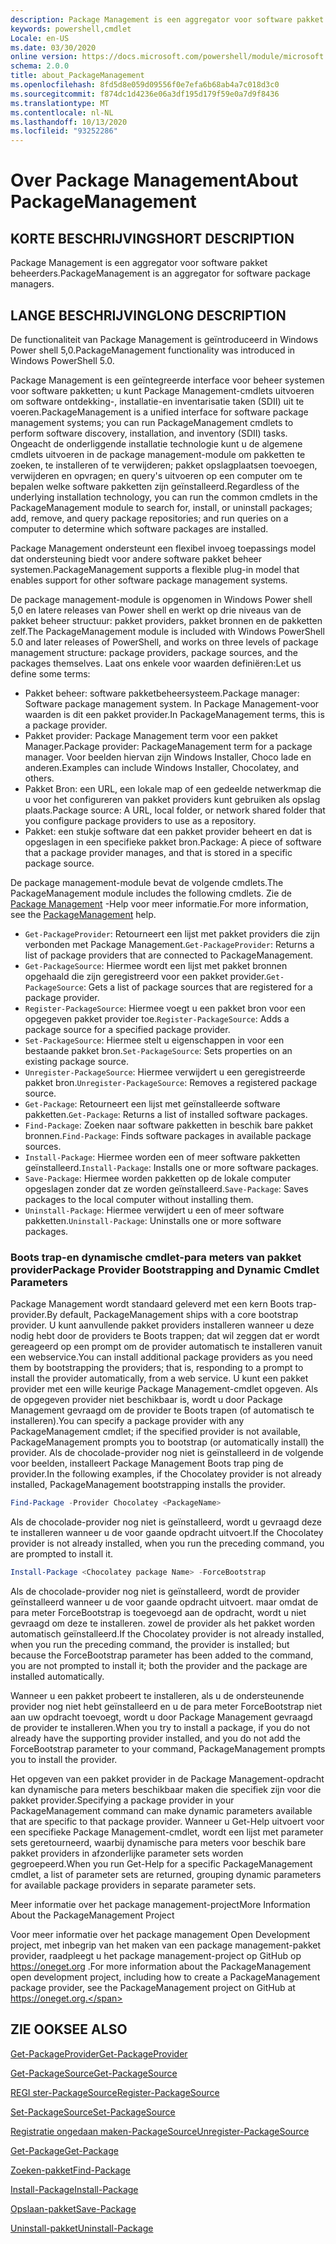 ```yaml
---
description: Package Management is een aggregator voor software pakket beheerders.
keywords: powershell,cmdlet
Locale: en-US
ms.date: 03/30/2020
online version: https://docs.microsoft.com/powershell/module/microsoft.powershell.core/about/about_packagemanagement?view=powershell-6&WT.mc_id=ps-gethelp
schema: 2.0.0
title: about_PackageManagement
ms.openlocfilehash: 8fd5d8e059d09556f0e7efa6b68ab4a7c018d3c0
ms.sourcegitcommit: f874dc1d4236e06a3df195d179f59e0a7d9f8436
ms.translationtype: MT
ms.contentlocale: nl-NL
ms.lasthandoff: 10/13/2020
ms.locfileid: "93252286"
---
```

# <a name="about-packagemanagement"></a><span data-ttu-id="8694f-104">Over Package Management</span><span class="sxs-lookup"><span data-stu-id="8694f-104">About PackageManagement</span></span>

## <a name="short-description"></a><span data-ttu-id="8694f-105">KORTE BESCHRIJVING</span><span class="sxs-lookup"><span data-stu-id="8694f-105">SHORT DESCRIPTION</span></span>
<span data-ttu-id="8694f-106">Package Management is een aggregator voor software pakket beheerders.</span><span class="sxs-lookup"><span data-stu-id="8694f-106">PackageManagement is an aggregator for software package managers.</span></span>

## <a name="long-description"></a><span data-ttu-id="8694f-107">LANGE BESCHRIJVING</span><span class="sxs-lookup"><span data-stu-id="8694f-107">LONG DESCRIPTION</span></span>

<span data-ttu-id="8694f-108">De functionaliteit van Package Management is geïntroduceerd in Windows Power shell 5,0.</span><span class="sxs-lookup"><span data-stu-id="8694f-108">PackageManagement functionality was introduced in Windows PowerShell 5.0.</span></span>

<span data-ttu-id="8694f-109">Package Management is een geïntegreerde interface voor beheer systemen voor software pakketten; u kunt Package Management-cmdlets uitvoeren om software ontdekking-, installatie-en inventarisatie taken (SDII) uit te voeren.</span><span class="sxs-lookup"><span data-stu-id="8694f-109">PackageManagement is a unified interface for software package management systems; you can run PackageManagement cmdlets to perform software discovery, installation, and inventory (SDII) tasks.</span></span> <span data-ttu-id="8694f-110">Ongeacht de onderliggende installatie technologie kunt u de algemene cmdlets uitvoeren in de package management-module om pakketten te zoeken, te installeren of te verwijderen; pakket opslagplaatsen toevoegen, verwijderen en opvragen; en query's uitvoeren op een computer om te bepalen welke software pakketten zijn geïnstalleerd.</span><span class="sxs-lookup"><span data-stu-id="8694f-110">Regardless of the underlying installation technology, you can run the common cmdlets in the PackageManagement module to search for, install, or uninstall packages; add, remove, and query package repositories; and run queries on a computer to determine which software packages are installed.</span></span>

<span data-ttu-id="8694f-111">Package Management ondersteunt een flexibel invoeg toepassings model dat ondersteuning biedt voor andere software pakket beheer systemen.</span><span class="sxs-lookup"><span data-stu-id="8694f-111">PackageManagement supports a flexible plug-in model that enables support for other software package management systems.</span></span>

<span data-ttu-id="8694f-112">De package management-module is opgenomen in Windows Power shell 5,0 en latere releases van Power shell en werkt op drie niveaus van de pakket beheer structuur: pakket providers, pakket bronnen en de pakketten zelf.</span><span class="sxs-lookup"><span data-stu-id="8694f-112">The PackageManagement module is included with Windows PowerShell 5.0 and later releases of PowerShell, and works on three levels of package management structure: package providers, package sources, and the packages themselves.</span></span> <span data-ttu-id="8694f-113">Laat ons enkele voor waarden definiëren:</span><span class="sxs-lookup"><span data-stu-id="8694f-113">Let us define some terms:</span></span>

- <span data-ttu-id="8694f-114">Pakket beheer: software pakketbeheersysteem.</span><span class="sxs-lookup"><span data-stu-id="8694f-114">Package manager: Software package management system.</span></span> <span data-ttu-id="8694f-115">In Package Management-voor waarden is dit een pakket provider.</span><span class="sxs-lookup"><span data-stu-id="8694f-115">In PackageManagement terms, this is a package provider.</span></span>
- <span data-ttu-id="8694f-116">Pakket provider: Package Management term voor een pakket Manager.</span><span class="sxs-lookup"><span data-stu-id="8694f-116">Package provider: PackageManagement term for a package manager.</span></span> <span data-ttu-id="8694f-117">Voor beelden hiervan zijn Windows Installer, Choco lade en anderen.</span><span class="sxs-lookup"><span data-stu-id="8694f-117">Examples can include Windows Installer, Chocolatey, and others.</span></span>
- <span data-ttu-id="8694f-118">Pakket Bron: een URL, een lokale map of een gedeelde netwerkmap die u voor het configureren van pakket providers kunt gebruiken als opslag plaats.</span><span class="sxs-lookup"><span data-stu-id="8694f-118">Package source: A URL, local folder, or network shared folder that you configure package providers to use as a repository.</span></span>
- <span data-ttu-id="8694f-119">Pakket: een stukje software dat een pakket provider beheert en dat is opgeslagen in een specifieke pakket bron.</span><span class="sxs-lookup"><span data-stu-id="8694f-119">Package: A piece of software that a package provider manages, and that is stored in a specific package source.</span></span>

<span data-ttu-id="8694f-120">De package management-module bevat de volgende cmdlets.</span><span class="sxs-lookup"><span data-stu-id="8694f-120">The PackageManagement module includes the following cmdlets.</span></span> <span data-ttu-id="8694f-121">Zie de [Package Management](/powershell/module/packagemanagement) -Help voor meer informatie.</span><span class="sxs-lookup"><span data-stu-id="8694f-121">For more information, see the [PackageManagement](/powershell/module/packagemanagement) help.</span></span>

- <span data-ttu-id="8694f-122">`Get-PackageProvider`: Retourneert een lijst met pakket providers die zijn verbonden met Package Management.</span><span class="sxs-lookup"><span data-stu-id="8694f-122">`Get-PackageProvider`: Returns a list of package providers that are  connected to PackageManagement.</span></span>
- <span data-ttu-id="8694f-123">`Get-PackageSource`: Hiermee wordt een lijst met pakket bronnen opgehaald die zijn geregistreerd voor een pakket provider.</span><span class="sxs-lookup"><span data-stu-id="8694f-123">`Get-PackageSource`: Gets a list of package sources that are registered for a package provider.</span></span>
- <span data-ttu-id="8694f-124">`Register-PackageSource`: Hiermee voegt u een pakket bron voor een opgegeven pakket provider toe.</span><span class="sxs-lookup"><span data-stu-id="8694f-124">`Register-PackageSource`: Adds a package source for a specified package provider.</span></span>
- <span data-ttu-id="8694f-125">`Set-PackageSource`: Hiermee stelt u eigenschappen in voor een bestaande pakket bron.</span><span class="sxs-lookup"><span data-stu-id="8694f-125">`Set-PackageSource`: Sets properties on an existing package source.</span></span>
- <span data-ttu-id="8694f-126">`Unregister-PackageSource`: Hiermee verwijdert u een geregistreerde pakket bron.</span><span class="sxs-lookup"><span data-stu-id="8694f-126">`Unregister-PackageSource`: Removes a registered package source.</span></span>
- <span data-ttu-id="8694f-127">`Get-Package`: Retourneert een lijst met geïnstalleerde software pakketten.</span><span class="sxs-lookup"><span data-stu-id="8694f-127">`Get-Package`: Returns a list of installed software packages.</span></span>
- <span data-ttu-id="8694f-128">`Find-Package`: Zoeken naar software pakketten in beschik bare pakket bronnen.</span><span class="sxs-lookup"><span data-stu-id="8694f-128">`Find-Package`: Finds software packages in available package sources.</span></span>
- <span data-ttu-id="8694f-129">`Install-Package`: Hiermee worden een of meer software pakketten geïnstalleerd.</span><span class="sxs-lookup"><span data-stu-id="8694f-129">`Install-Package`: Installs one or more software packages.</span></span>
- <span data-ttu-id="8694f-130">`Save-Package`: Hiermee worden pakketten op de lokale computer opgeslagen zonder dat ze worden geïnstalleerd.</span><span class="sxs-lookup"><span data-stu-id="8694f-130">`Save-Package`: Saves packages to the local computer without installing them.</span></span>
- <span data-ttu-id="8694f-131">`Uninstall-Package`: Hiermee verwijdert u een of meer software pakketten.</span><span class="sxs-lookup"><span data-stu-id="8694f-131">`Uninstall-Package`: Uninstalls one or more software packages.</span></span>

### <a name="package-provider-bootstrapping-and-dynamic-cmdlet-parameters"></a><span data-ttu-id="8694f-132">Boots trap-en dynamische cmdlet-para meters van pakket provider</span><span class="sxs-lookup"><span data-stu-id="8694f-132">Package Provider Bootstrapping and Dynamic Cmdlet Parameters</span></span>

<span data-ttu-id="8694f-133">Package Management wordt standaard geleverd met een kern Boots trap-provider.</span><span class="sxs-lookup"><span data-stu-id="8694f-133">By default, PackageManagement ships with a core bootstrap provider.</span></span> <span data-ttu-id="8694f-134">U kunt aanvullende pakket providers installeren wanneer u deze nodig hebt door de providers te Boots trappen; dat wil zeggen dat er wordt gereageerd op een prompt om de provider automatisch te installeren vanuit een webservice.</span><span class="sxs-lookup"><span data-stu-id="8694f-134">You can install additional package providers as you need them by bootstrapping the providers; that is, responding to a prompt to install the provider automatically, from a web service.</span></span> <span data-ttu-id="8694f-135">U kunt een pakket provider met een wille keurige Package Management-cmdlet opgeven. Als de opgegeven provider niet beschikbaar is, wordt u door Package Management gevraagd om de provider te Boots trapen (of automatisch te installeren).</span><span class="sxs-lookup"><span data-stu-id="8694f-135">You can specify a package provider with any PackageManagement cmdlet; if the specified provider is not available, PackageManagement prompts you to bootstrap (or automatically install) the provider.</span></span> <span data-ttu-id="8694f-136">Als de chocolade-provider nog niet is geïnstalleerd in de volgende voor beelden, installeert Package Management Boots trap ping de provider.</span><span class="sxs-lookup"><span data-stu-id="8694f-136">In the following examples, if the Chocolatey provider is not already installed, PackageManagement bootstrapping installs the provider.</span></span>

```powershell
Find-Package -Provider Chocolatey <PackageName>
```

<span data-ttu-id="8694f-137">Als de chocolade-provider nog niet is geïnstalleerd, wordt u gevraagd deze te installeren wanneer u de voor gaande opdracht uitvoert.</span><span class="sxs-lookup"><span data-stu-id="8694f-137">If the Chocolatey provider is not already installed, when you run the preceding command, you are prompted to install it.</span></span>

```powershell
Install-Package <Chocolatey package Name> -ForceBootstrap
```

<span data-ttu-id="8694f-138">Als de chocolade-provider nog niet is geïnstalleerd, wordt de provider geïnstalleerd wanneer u de voor gaande opdracht uitvoert. maar omdat de para meter ForceBootstrap is toegevoegd aan de opdracht, wordt u niet gevraagd om deze te installeren. zowel de provider als het pakket worden automatisch geïnstalleerd.</span><span class="sxs-lookup"><span data-stu-id="8694f-138">If the Chocolatey provider is not already installed, when you run the preceding command, the provider is installed; but because the ForceBootstrap parameter has been added to the command, you are not prompted to install it; both the provider and the package are installed automatically.</span></span>

<span data-ttu-id="8694f-139">Wanneer u een pakket probeert te installeren, als u de ondersteunende provider nog niet hebt geïnstalleerd en u de para meter ForceBootstrap niet aan uw opdracht toevoegt, wordt u door Package Management gevraagd de provider te installeren.</span><span class="sxs-lookup"><span data-stu-id="8694f-139">When you try to install a package, if you do not already have the supporting provider installed, and you do not add the ForceBootstrap parameter to your command, PackageManagement prompts you to install the provider.</span></span>

<span data-ttu-id="8694f-140">Het opgeven van een pakket provider in de Package Management-opdracht kan dynamische para meters beschikbaar maken die specifiek zijn voor die pakket provider.</span><span class="sxs-lookup"><span data-stu-id="8694f-140">Specifying a package provider in your PackageManagement command can make dynamic parameters available that are specific to that package provider.</span></span> <span data-ttu-id="8694f-141">Wanneer u Get-Help uitvoert voor een specifieke Package Management-cmdlet, wordt een lijst met parameter sets geretourneerd, waarbij dynamische para meters voor beschik bare pakket providers in afzonderlijke parameter sets worden gegroepeerd.</span><span class="sxs-lookup"><span data-stu-id="8694f-141">When you run Get-Help for a specific PackageManagement cmdlet, a list of parameter sets are returned, grouping dynamic parameters for available package providers in separate parameter sets.</span></span>

<span data-ttu-id="8694f-142">Meer informatie over het package management-project</span><span class="sxs-lookup"><span data-stu-id="8694f-142">More Information About the PackageManagement Project</span></span>

<span data-ttu-id="8694f-143">Voor meer informatie over het package management Open Development project, met inbegrip van het maken van een package management-pakket provider, raadpleegt u het package management-project op GitHub op https://oneget.org .</span><span class="sxs-lookup"><span data-stu-id="8694f-143">For more information about the PackageManagement open development project, including how to create a PackageManagement package provider, see the PackageManagement project on GitHub at https://oneget.org.</span></span>

## <a name="see-also"></a><span data-ttu-id="8694f-144">ZIE OOK</span><span class="sxs-lookup"><span data-stu-id="8694f-144">SEE ALSO</span></span>

[<span data-ttu-id="8694f-145">Get-PackageProvider</span><span class="sxs-lookup"><span data-stu-id="8694f-145">Get-PackageProvider</span></span>](xref:PackageManagement.Get-PackageProvider)

[<span data-ttu-id="8694f-146">Get-PackageSource</span><span class="sxs-lookup"><span data-stu-id="8694f-146">Get-PackageSource</span></span>](xref:PackageManagement.Get-PackageSource)

[<span data-ttu-id="8694f-147">REGI ster-PackageSource</span><span class="sxs-lookup"><span data-stu-id="8694f-147">Register-PackageSource</span></span>](xref:PackageManagement.Register-PackageSource)

[<span data-ttu-id="8694f-148">Set-PackageSource</span><span class="sxs-lookup"><span data-stu-id="8694f-148">Set-PackageSource</span></span>](xref:PackageManagement.Set-PackageSource)

[<span data-ttu-id="8694f-149">Registratie ongedaan maken-PackageSource</span><span class="sxs-lookup"><span data-stu-id="8694f-149">Unregister-PackageSource</span></span>](xref:PackageManagement.Unregister-PackageSource)

[<span data-ttu-id="8694f-150">Get-Package</span><span class="sxs-lookup"><span data-stu-id="8694f-150">Get-Package</span></span>](xref:PackageManagement.Get-Package)

[<span data-ttu-id="8694f-151">Zoeken-pakket</span><span class="sxs-lookup"><span data-stu-id="8694f-151">Find-Package</span></span>](xref:PackageManagement.Find-Package)

[<span data-ttu-id="8694f-152">Install-Package</span><span class="sxs-lookup"><span data-stu-id="8694f-152">Install-Package</span></span>](xref:PackageManagement.Install-Package)

[<span data-ttu-id="8694f-153">Opslaan-pakket</span><span class="sxs-lookup"><span data-stu-id="8694f-153">Save-Package</span></span>](xref:PackageManagement.Save-Package)

[<span data-ttu-id="8694f-154">Uninstall-pakket</span><span class="sxs-lookup"><span data-stu-id="8694f-154">Uninstall-Package</span></span>](xref:PackageManagement.Uninstall-Package)
